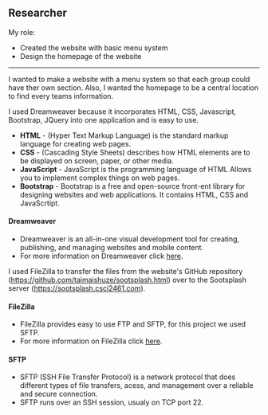 ## Researcher
My role:
* Created the website with basic menu system
* Design the homepage of the website
***
I wanted to make a website with a menu system so that each group could have ther own section. Also, I wanted the homepage to be a central location to find every teams information. 

I used Dreamweaver because it incorporates HTML, CSS, Javascript, Bootstrap, JQuery into one application and is easy to use.
* **HTML** - (Hyper Text Markup Language) is the standard markup language for creating web pages.
* **CSS** - (Cascading Style Sheets) describes how HTML elements are to be displayed on screen, paper, or other media.
* **JavaScript** - JavaScript is the programming language of HTML Allows you to implement complex things on web pages.
* **Bootstrap** - Bootstrap is a free and open-source front-ent library for designing websites and web applications. It contains HTML, CSS and JavaScrtipt.

#### Dreamweaver
* Dreamweaver is an all-in-one visual development tool for creating, publishing, and managing websites and mobile content.
* For more information on Dreamweaver click [here](https://helpx.adobe.com/dreamweaver/how-to/what-is-dreamweaver.html).












I used FileZilla to transfer the files from the website's GitHub repository (https://github.com/taimaishuze/sootsplash.html) over to the Sootsplash server (https://sootsplash.csci2461.com).

#### FileZilla
* FileZilla provides easy to use FTP and SFTP, for this project we used SFTP.
* For more information on FileZilla click [here](https://filezilla-project.org/).
#### SFTP
* SFTP (SSH File Transfer Protocol) is a network protocol that does different types of file transfers, acess, and management over a reliable and secure connection.
* SFTP runs over an SSH session, usualy on TCP port 22.
